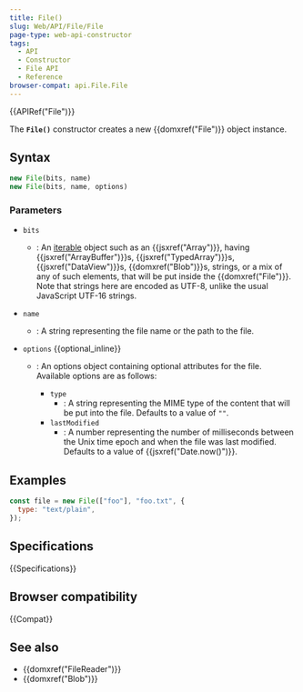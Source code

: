 ```yaml
---
title: File()
slug: Web/API/File/File
page-type: web-api-constructor
tags:
  - API
  - Constructor
  - File API
  - Reference
browser-compat: api.File.File
---
```


{{APIRef("File")}}

The **`File()`** constructor creates a new {{domxref("File")}}
object instance.

## Syntax

```js
new File(bits, name)
new File(bits, name, options)
```

### Parameters

- `bits`
  - : An [iterable](/en-US/docs/Web/JavaScript/Reference/Iteration_protocols#the_iterable_protocol)
    object such as an {{jsxref("Array")}}, having {{jsxref("ArrayBuffer")}}s,
    {{jsxref("TypedArray")}}s, {{jsxref("DataView")}}s, {{domxref("Blob")}}s, strings,
    or a mix of any of such elements, that will be put inside the {{domxref("File")}}.
    Note that strings here are encoded as UTF-8, unlike the usual JavaScript UTF-16 strings.
- `name`
  - : A string representing the file name or the path to the file.
- `options` {{optional_inline}}

  - : An options object containing optional attributes for the file. Available options are
    as follows:

    - `type`
      - : A string representing the MIME type of the
        content that will be put into the file. Defaults to a value of `""`.
    - `lastModified`
      - : A number representing the number of milliseconds
        between the Unix time epoch and when the file was last modified. Defaults to a
        value of {{jsxref("Date.now()")}}.

## Examples

```js
const file = new File(["foo"], "foo.txt", {
  type: "text/plain",
});
```

## Specifications

{{Specifications}}

## Browser compatibility

{{Compat}}

## See also

- {{domxref("FileReader")}}
- {{domxref("Blob")}}
